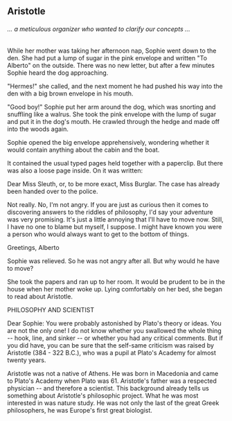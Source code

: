 ## Aristotle

###### ... a meticulous organizer who wanted to clarify our concepts ...

While her mother was taking her afternoon nap, Sophie went down to the den. She had put a lump of sugar in the pink envelope and written "To Alberto" on the outside. There was no new letter, but after a few minutes Sophie heard the dog approaching.

"Hermes!" she called, and the next moment he had pushed his way into the den with a big brown envelope in his mouth.

"Good boy!" Sophie put her arm around the dog, which was snorting and snuffling like a walrus. She took the pink envelope with the lump of sugar and put it in the dog's mouth. He crawled through the hedge and made off into the woods again.

Sophie opened the big envelope apprehensively, wondering whether it would contain anything about the cabin and the boat.

It contained the usual typed pages held together with a paperclip. But there was also a loose page inside. On it was written:

Dear Miss Sleuth, or, to be more exact, Miss Burglar. The case has already been handed over to the police.

Not really. No, I'm not angry. If you are just as curious then it comes to discovering answers to the riddles of philosophy, I'd say your adventure was very promising. It's just a little annoying that I'll have to move now. Still, I have no one to blame but myself, I suppose. I might have known you were a person who would always want to get to the bottom of things.

Greetings, Alberto

Sophie was relieved. So he was not angry after all. But why would he have to move?

She took the papers and ran up to her room. It would be prudent to be in the house when her mother woke up. Lying comfortably on her bed, she began to read about Aristotle.

PHILOSOPHY AND SCIENTIST

Dear Sophie: You were probably astonished by Plato's theory or ideas. You are not the only one! I do not know whether you swallowed the whole thing -- hook, line, and sinker -- or whether you had any critical comments. But if you did have, you can be sure that the self-same criticism was raised by Aristotle \(384 - 322 B.C.\), who was a pupil at Plato's Academy for almost twenty years.

Aristotle was not a native of Athens. He was born in Macedonia and came to Plato's Academy when Plato was 61. Aristotle's father was a respected physician -- and therefore a scientist. This background already tells us something about Aristotle's philosophic project. What he was most interested in was nature study. He was not only the last of the great Greek philosophers, he was Europe's first great biologist.

